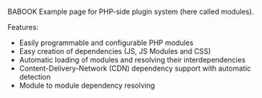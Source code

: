 BABOOK
Example page for PHP-side plugin system (here called modules).

Features:
- Easily programmable and configurable PHP modules
- Easy creation of dependencies (JS, JS Modules and CSS)
- Automatic loading of modules and resolving their interdependencies
- Content-Delivery-Network (CDN) dependency support with automatic detection
- Module to module dependency resolving
